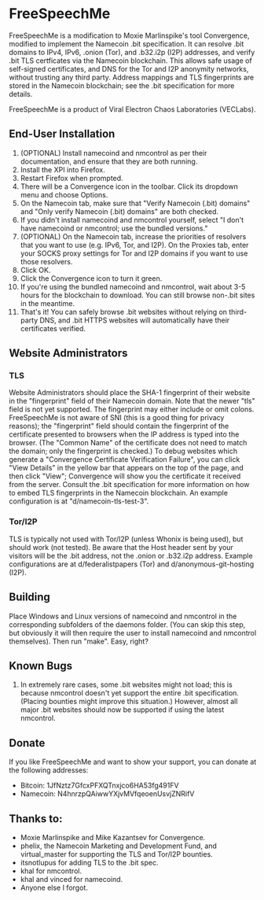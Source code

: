 # FreeSpeechMe

FreeSpeechMe is a modification to Moxie Marlinspike's tool Convergence, modified to implement the Namecoin .bit specification.  It can resolve .bit domains to IPv4, IPv6, .onion (Tor), and .b32.i2p (I2P) addresses, and verify .bit TLS certficates via the Namecoin blockchain.  This allows safe usage of self-signed certificates, and DNS for the Tor and I2P anonymity networks, without trusting any third party.  Address mappings and TLS fingerprints are stored in the Namecoin blockchain; see the .bit specification for more details.

FreeSpeechMe is a product of Viral Electron Chaos Laboratories (VECLabs).

## End-User Installation

1. (OPTIONAL) Install namecoind and nmcontrol as per their documentation, and ensure that they are both running.
2. Install the XPI into Firefox.
3. Restart Firefox when prompted.
4. There will be a Convergence icon in the toolbar.  Click its dropdown menu and choose Options.
5. On the Namecoin tab, make sure that "Verify Namecoin (.bit) domains" and "Only verify Namecoin (.bit) domains" are both checked.
6. If you didn't install namecoind and nmcontrol yourself, select "I don't have namecoind or nmcontrol; use the bundled versions."
7. (OPTIONAL) On the Namecoin tab, increase the priorities of resolvers that you want to use (e.g. IPv6, Tor, and I2P).  On the Proxies tab, enter your SOCKS proxy settings for Tor and I2P domains if you want to use those resolvers.
8. Click OK.
9. Click the Convergence icon to turn it green.
10. If you're using the bundled namecoind and nmcontrol, wait about 3-5 hours for the blockchain to download.  You can still browse non-.bit sites in the meantime.
11. That's it!  You can safely browse .bit websites without relying on third-party DNS, and .bit HTTPS websites will automatically have their certificates verified.

## Website Administrators

### TLS

Website Administrators should place the SHA-1 fingerprint of their website in the "fingerprint" field of their Namecoin domain.  Note that the newer "tls" field is not yet supported.  The fingerprint may either include or omit colons.  FreeSpeechMe is not aware of SNI (this is a good thing for privacy reasons); the "fingerprint" field should contain the fingerprint of the certificate presented to browsers when the IP address is typed into the browser.  (The "Common Name" of the certificate does not need to match the domain; only the fingerprint is checked.)  To debug websites which generate a "Convergence Certificate Verification Failure", you can click "View Details" in the yellow bar that appears on the top of the page, and then click "View"; Convergence will show you the certificate it received from the server.  Consult the .bit specification for more information on how to embed TLS fingerprints in the Namecoin blockchain.  An example configuration is at "d/namecoin-tls-test-3".

### Tor/I2P

TLS is typically not used with Tor/I2P (unless Whonix is being used), but should work (not tested).  Be aware that the Host header sent by your visitors will be the .bit address, not the .onion or .b32.i2p address.  Example configurations are at d/federalistpapers (Tor) and d/anonymous-git-hosting (I2P).

## Building

Place Windows and Linux versions of namecoind and nmcontrol in the corresponding subfolders of the daemons folder.  (You can skip this step, but obviously it will then require the user to install namecoind and nmcontrol themselves).  Then run "make".  Easy, right?

## Known Bugs

1. In extremely rare cases, some .bit websites might not load; this is because nmcontrol doesn't yet support the entire .bit specification.  (Placing bounties might improve this situation.)  However, almost all major .bit websites should now be supported if using the latest nmcontrol.

## Donate

If you like FreeSpeechMe and want to show your support, you can donate at the following addresses:

* Bitcoin: 1JfNztz7GfcxPFXQTnxjco6HA53fg491FV
* Namecoin: N4hnrzpQAiwwYXjvMVfqeoenUsvjZNRifV

## Thanks to:

* Moxie Marlinspike and Mike Kazantsev for Convergence.
* phelix, the Namecoin Marketing and Development Fund, and virtual_master for supporting the TLS and Tor/I2P bounties.
* itsnotlupus for adding TLS to the .bit spec.
* khal for nmcontrol.
* khal and vinced for namecoind.
* Anyone else I forgot.
